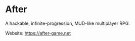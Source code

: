 # After
A hackable, infinite-progression, MUD-like multiplayer RPG.

Website: https://after-game.net
